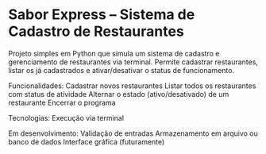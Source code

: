 # Sabor Express – Sistema de Cadastro de Restaurantes

Projeto simples em Python que simula um sistema de cadastro e gerenciamento de restaurantes via terminal.
Permite cadastrar restaurantes, listar os já cadastrados e ativar/desativar o status de funcionamento.

Funcionalidades:
Cadastrar novos restaurantes
Listar todos os restaurantes com status de atividade
Alternar o estado (ativo/desativado) de um restaurante
Encerrar o programa

Tecnologias:
Execução via terminal

Em desenvolvimento:
Validação de entradas
Armazenamento em arquivo ou banco de dados
Interface gráfica (futuramente)
